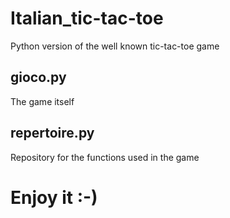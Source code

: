 # Italian_tic-tac-toe
Python version of the well known tic-tac-toe game


## gioco.py
The game itself

## repertoire.py
Repository for the functions used in the game

# Enjoy it :-)
